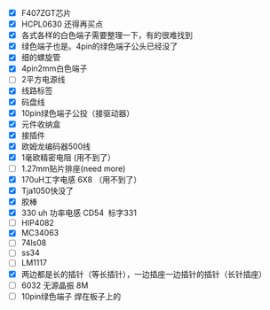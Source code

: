 - [x] F407ZGT芯片
- [x] HCPL0630 还得再买点
- [x] 各式各样的白色端子需要整理一下，有的很难找到
- [x] 绿色端子也是。4pin的绿色端子公头已经没了
- [x] 细的螺旋管
- [x] 4pin2mm白色端子
- [ ] 2平方电源线
- [x] 线路标签
- [x] 码盘线
- [x] 10pin绿色端子公投（接驱动器）
- [x] 元件收纳盒
- [x] 接插件
- [x] 欧姆龙编码器500线
- [x] 1毫欧精密电阻 (用不到了）
- [ ] 1.27mm贴片排座(need more)
- [x] 170uH工字电感 6X8 （用不到了）
- [x] Tja1050快没了
- [x] 胶棒
- [x] 330 uh 功率电感 CD54  标字331
- [ ] HIP4082
- [x] MC34063
- [ ] 74ls08
- [ ] ss34 
- [ ] LM1117
- [x] 两边都是长的插针（等长插针），一边插座一边插针的插针（长针插座）
- [ ] 6032 无源晶振 8M
- [ ] 10pin绿色端子 焊在板子上的
